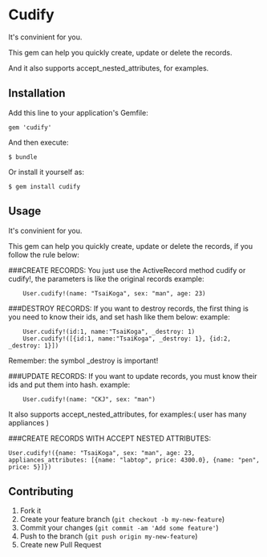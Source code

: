# Cudify

It's convinient for you.

This gem can help you quickly create, update or delete the records.

And it also supports accept_nested_attributes, for examples.

## Installation

Add this line to your application's Gemfile:

    gem 'cudify'

And then execute:

    $ bundle

Or install it yourself as:

    $ gem install cudify

## Usage
It's convinient for you.

This gem can help you quickly create, update or delete the records, if you follow the rule below:

###CREATE RECORDS:
You just use the ActiveRecord method cudify or cudify!, the parameters is like the original records
example:

		User.cudify!(name: "TsaiKoga", sex: "man", age: 23)

###DESTROY RECORDS:
If you want to destroy records, the first thing is you need to know their ids, and set hash like them below:
example:

		User.cudify!(id:1, name:"TsaiKoga", _destroy: 1)
		User.cudify!([{id:1, name:"TsaiKoga", _destroy: 1}, {id:2, _destroy: 1}])

Remember: the symbol _destroy is important!

###UPDATE RECORDS:
If you want to update records, you must know their ids and put them into hash.
example:

		User.cudify!(name: "CKJ", sex: "man")

It also supports accept_nested_attributes, for examples:( user has many appliances )

###CREATE RECORDS WITH ACCEPT NESTED ATTRIBUTES:

	User.cudify!({name: "TsaiKoga", sex: "man", age: 23, appliances_attributes: [{name: "labtop", price: 4300.0}, {name: "pen", price: 5}]})

## Contributing

1. Fork it
2. Create your feature branch (`git checkout -b my-new-feature`)
3. Commit your changes (`git commit -am 'Add some feature'`)
4. Push to the branch (`git push origin my-new-feature`)
5. Create new Pull Request
